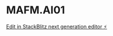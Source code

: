 # MAFM.AI01

[Edit in StackBlitz next generation editor ⚡️](https://stackblitz.com/~/github.com/hvreynaldo/MAFM.AI01)